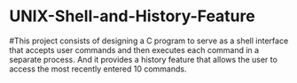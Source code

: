 # UNIX-Shell-and-History-Feature
#This project consists of designing a C program to serve as a shell interface that accepts user commands and then executes each command in a separate process. And it provides a history feature that allows the user to access the most recently entered 10 commands.
